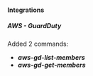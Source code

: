 
#### Integrations
##### AWS - GuardDuty
Added 2 commands:
- ***aws-gd-list-members***
- ***aws-gd-get-members***
